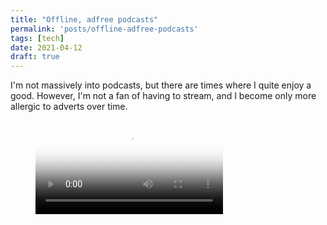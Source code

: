 ```yaml
---
title: "Offline, adfree podcasts"
permalink: 'posts/offline-adfree-podcasts'
tags: [tech]
date: 2021-04-12
draft: true
---
```


I'm not massively into podcasts, but there are times where I quite enjoy a good. However, I'm not a fan of having to stream, and I become only more allergic to adverts over time.

<figure class="video_container">
  <video controls="true" allowfullscreen="true" poster="path/to/poster_image.png">
    <source src="img/dl.webm" type="video/webm">
  </video>
</figure>

